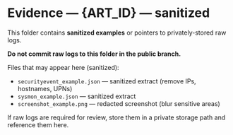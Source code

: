 # Evidence — {ART_ID} — sanitized

This folder contains **sanitized examples** or pointers to privately-stored raw logs.

**Do not commit raw logs to this folder in the public branch.**

Files that may appear here (sanitized):
- `securityevent_example.json` — sanitized extract (remove IPs, hostnames, UPNs)
- `sysmon_example.json` — sanitized extract
- `screenshot_example.png` — redacted screenshot (blur sensitive areas)

If raw logs are required for review, store them in a private storage path and reference them here.
